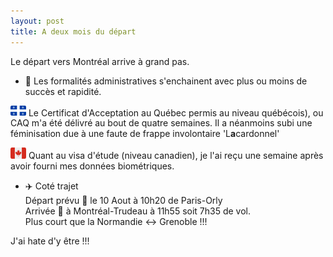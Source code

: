 ```yaml
---
layout: post
title: A deux mois du départ
---
```


Le départ vers Montréal arrive à grand pas.

* 🛂 Les formalités administratives s'enchainent avec plus ou moins de succès et rapidité.

[<img src="https://raw.githubusercontent.com/tlecardo/blog/master/images/Quebec.png" width="25">](https://raw.githubusercontent.com/tlecardo/blog/master/images/Quebec.png)
 Le Certificat d'Acceptation au Québec permis au niveau québécois), ou CAQ m'a été délivré au bout de quatre semaines. 
 Il a néanmoins subi une féminisation due à une faute de frappe involontaire 'L**a**cardonnel'

[<img src="https://raw.githubusercontent.com/tlecardo/blog/master/images/Canada.png" width="25">](https://raw.githubusercontent.com/tlecardo/blog/master/images/Quebec.png)
Quant au visa d'étude (niveau canadien), je l'ai reçu une semaine après avoir fourni mes données biométriques.


* ✈️ Coté trajet  
Départ prévu 🛫 le 10 Aout à 10h20 de Paris-Orly  
Arrivée 🛬 à Montréal-Trudeau à 11h55 soit 7h35 de vol.  
Plus court que la Normandie <-> Grenoble !!!

J'ai hate d'y être !!!
